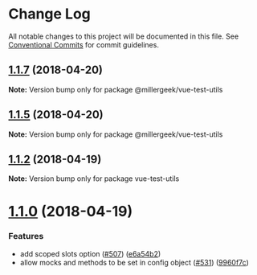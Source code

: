 # Change Log

All notable changes to this project will be documented in this file.
See [Conventional Commits](https://conventionalcommits.org) for commit guidelines.

<a name="1.1.7"></a>
## [1.1.7](https://github.com/smiller171/vue-test-utils/compare/v1.1.5...v1.1.7) (2018-04-20)




**Note:** Version bump only for package @millergeek/vue-test-utils

<a name="1.1.5"></a>
## [1.1.5](https://github.com/smiller171/vue-test-utils/compare/v1.1.2...v1.1.5) (2018-04-20)




**Note:** Version bump only for package @millergeek/vue-test-utils

<a name="1.1.2"></a>
## [1.1.2](https://github.com/smiller171/vue-test-utils/compare/v1.1.0...v1.1.2) (2018-04-19)




**Note:** Version bump only for package vue-test-utils

<a name="1.1.0"></a>
# [1.1.0](https://github.com/smiller171/vue-test-utils/compare/v1.0.0-beta.14...v1.1.0) (2018-04-19)


### Features

* add scoped slots option ([#507](https://github.com/smiller171/vue-test-utils/issues/507)) ([e6a54b2](https://github.com/smiller171/vue-test-utils/commit/e6a54b2))
* allow mocks and methods to be set in config object ([#531](https://github.com/smiller171/vue-test-utils/issues/531)) ([9960f7c](https://github.com/smiller171/vue-test-utils/commit/9960f7c))
